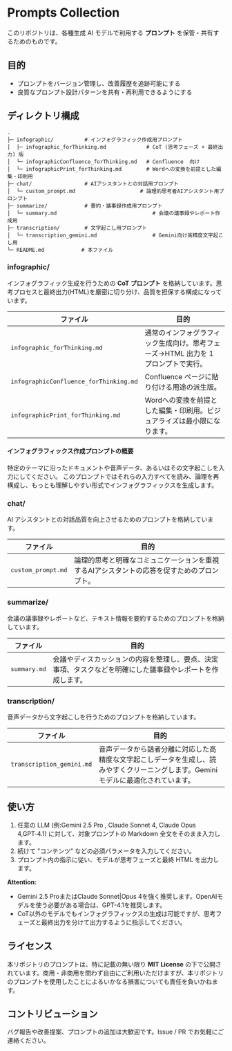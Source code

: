 # Prompts Collection

このリポジトリは、各種生成 AI モデルで利用する **プロンプト** を保管・共有するためのものです。

## 目的

- プロンプトをバージョン管理し、改善履歴を追跡可能にする
- 良質なプロンプト設計パターンを共有・再利用できるようにする

## ディレクトリ構成

```
.
├─ infographic/          # インフォグラフィック作成用プロンプト
│  ├─ infographic_forThinking.md             # CoT (思考フェーズ + 最終出力) 版
│  └─ infographicConfluence_forThinking.md   # Confluence  向け
│  └─ infographicPrint_forThinking.md        # Wordへの変換を前提とした編集・印刷用
├─ chat/                 # AIアシスタントとの対話用プロンプト
│  └─ custom_prompt.md                     # 論理的思考者AIアシスタント用プロンプト
├─ summarize/            # 要約・議事録作成用プロンプト
│  └─ summary.md                               # 会議の議事録やレポート作成用
├─ transcription/        # 文字起こし用プロンプト
│  └─ transcription_gemini.md                  # Gemini向け高精度文字起こし用
└─ README.md            # 本ファイル
```

### infographic/

インフォグラフィック生成を行うための **CoT プロンプト** を格納しています。思考プロセスと最終出力(HTML)を厳密に切り分け、品質を担保する構成になっています。

| ファイル | 目的 |
| --- | --- |
| `infographic_forThinking.md` | 通常のインフォグラフィック生成向け。思考フェーズ→HTML 出力を 1 プロンプトで実行。 |
| `infographicConfluence_forThinking.md` | Confluence ページに貼り付ける用途の派生版。 |
| `infographicPrint_forThinking.md` | Wordへの変換を前提とした編集・印刷用。ビジュアライズは最小限になります。 |
#### インフォグラフィックス作成プロンプトの概要

特定のテーマに沿ったドキュメントや音声データ、あるいはその文字起こしを入力にしてください。
このプロンプトではそれらの入力すべてを読み、論理を再構成し、もっとも理解しやすい形式でインフォグラフィックスを生成します。

### chat/

AI アシスタントとの対話品質を向上させるためのプロンプトを格納しています。

| ファイル | 目的 |
| --- | --- |
| `custom_prompt.md` | 論理的思考と明確なコミュニケーションを重視するAIアシスタントの応答を促すためのプロンプト。 |

### summarize/

会議の議事録やレポートなど、テキスト情報を要約するためのプロンプトを格納しています。

| ファイル | 目的 |
| --- | --- |
| `summary.md` | 会議やディスカッションの内容を整理し、要点、決定事項、タスクなどを明確にした議事録やレポートを作成します。 |

### transcription/

音声データから文字起こしを行うためのプロンプトを格納しています。

| ファイル | 目的 |
| --- | --- |
| `transcription_gemini.md` | 音声データから話者分離に対応した高精度な文字起こしデータを生成し、読みやすくクリーニングします。Geminiモデルに最適化されています。 |

## 使い方

1. 任意の LLM (例:Gemini 2.5 Pro , Claude Sonnet 4, Claude Opus 4,GPT‑4.1) に対して、対象プロンプトの Markdown 全文をそのまま入力します。
2. 続けて "コンテンツ" などの必須パラメータを入力してください。
3. プロンプト内の指示に従い、モデルが思考フェーズと最終 HTML を出力します。

 **Attention:** 
- Gemini 2.5 ProまたはClaude Sonnet|Opus 4を強く推奨します。OpenAIモデルを使う必要がある場合は、GPT-4.1を推奨します。
- CoT以外のモデルでもインフォグラフィックスの生成は可能ですが、思考フェーズと最終出力を分けて出力するように指示してください。

## ライセンス

本リポジトリのプロンプトは、特に記載の無い限り **MIT License** の下で公開されています。商用・非商用を問わず自由にご利用いただけますが、本リポジトリのプロンプトを使用したことによるいかなる損害についても責任を負いかねます。

## コントリビューション

バグ報告や改善提案、プロンプトの追加は大歓迎です。Issue / PR でお気軽にご連絡ください。

